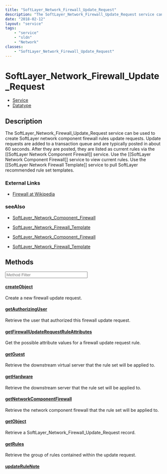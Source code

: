 ```yaml
---
title: "SoftLayer_Network_Firewall_Update_Request"
description: "The SoftLayer_Network_Firewall_Update_Request service can be used to create SoftLayer network component firewall rules u... "
date: "2018-02-12"
layout: "service"
tags:
    - "service"
    - "sldn"
    - "Network"
classes:
    - "SoftLayer_Network_Firewall_Update_Request"
---
```

# SoftLayer_Network_Firewall_Update_Request
<div id='service-datatype'>
    <ul id='sldn-reference-tabs'>
    <li id='service'> <a href='/reference/services/SoftLayer_Network_Firewall_Update_Request' >Service</a></li>    <li id='datatype'> <a href='/reference/datatypes/SoftLayer_Network_Firewall_Update_Request' >Datatype</a></li>
    </ul>
</div>

## Description


The SoftLayer_Network_Firewall_Update_Request service can be used to create SoftLayer network component firewall rules update requests.  Update requests are added to a transaction queue and are typically posted in about 60 seconds.  After they are posted, they are listed as current rules via the [[SoftLayer Network Component Firewall]] service. Use the [[SoftLayer Network Component Firewall]] service to view current rules. Use the [[SoftLayer Network Firewall Template]] service to pull SoftLayer recommended rule set templates. 

### External Links


* [Firewall at Wikipedia](http://en.wikipedia.org/wiki/Firewall_(networking))




### seeAlso

* [SoftLayer_Network_Component_Firewall](/reference/services/SoftLayer_Network_Component_Firewall )


* [SoftLayer_Network_Firewall_Template](/reference/services/SoftLayer_Network_Firewall_Template )


* [SoftLayer_Network_Component_Firewall](/reference/services/SoftLayer_Network_Component_Firewall )


* [SoftLayer_Network_Firewall_Template](/reference/services/SoftLayer_Network_Firewall_Template )


        
<div id="properties" class="content service-content">

## Methods

<div class="view-filters">
    <div class="clearfix">
        <div class="search-input-box">
            <input placeholder="Method Filter" onkeyup="titleSearch(inputId='edit-combine', divId='method-div', elementClass='method-row')" 
                type="text" id="edit-combine" value="" size="30" maxlength="128" class="form-text">
        </div>
    </div>
</div>

<div id="method-div">

<div class="method-row">

#### [createObject](/reference/services/SoftLayer_Network_Firewall_Update_Request/createObject)
Create a new firewall update request.

</div>

<div class="method-row">

#### [getAuthorizingUser](/reference/services/SoftLayer_Network_Firewall_Update_Request/getAuthorizingUser)
Retrieve the user that authorized this firewall update request.

</div>

<div class="method-row">

#### [getFirewallUpdateRequestRuleAttributes](/reference/services/SoftLayer_Network_Firewall_Update_Request/getFirewallUpdateRequestRuleAttributes)
Get the possible attribute values for a firewall update request rule.

</div>

<div class="method-row">

#### [getGuest](/reference/services/SoftLayer_Network_Firewall_Update_Request/getGuest)
Retrieve the downstream virtual server that the rule set will be applied to.

</div>

<div class="method-row">

#### [getHardware](/reference/services/SoftLayer_Network_Firewall_Update_Request/getHardware)
Retrieve the downstream server that the rule set will be applied to.

</div>

<div class="method-row">

#### [getNetworkComponentFirewall](/reference/services/SoftLayer_Network_Firewall_Update_Request/getNetworkComponentFirewall)
Retrieve the network component firewall that the rule set will be applied to.

</div>

<div class="method-row">

#### [getObject](/reference/services/SoftLayer_Network_Firewall_Update_Request/getObject)
Retrieve a SoftLayer_Network_Firewall_Update_Request record.

</div>

<div class="method-row">

#### [getRules](/reference/services/SoftLayer_Network_Firewall_Update_Request/getRules)
Retrieve the group of rules contained within the update request.

</div>

<div class="method-row">

#### [updateRuleNote](/reference/services/SoftLayer_Network_Firewall_Update_Request/updateRuleNote)


</div>
</div>

</div>

